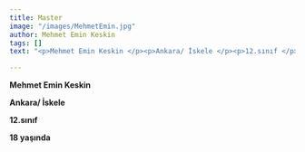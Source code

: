 ```yaml
---
title: Master
image: "/images/MehmetEmin.jpg"
author: Mehmet Emin Keskin
tags: []
text: "<p>Mehmet Emin Keskin </p><p>Ankara/ İskele </p><p>12.sınıf </p><p>18 yaşında</p>"

---
```

**Mehmet Emin Keskin**

**Ankara/ İskele**

**12.sınıf**

**18 yaşında**